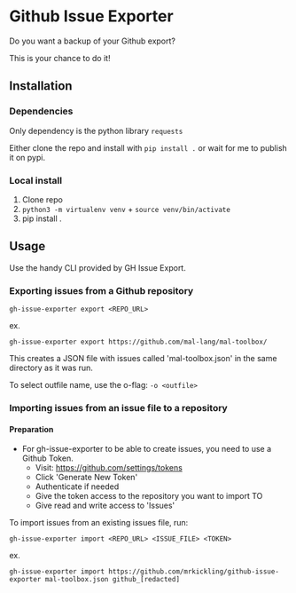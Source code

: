 # Github Issue Exporter

Do you want a backup of your Github export?

This is your chance to do it!

## Installation

### Dependencies
Only dependency is the python library `requests`

Either clone the repo and install with `pip install .` or wait for me to publish it on pypi.

### Local install

1. Clone repo
2. `python3 -m virtualenv venv` + `source venv/bin/activate`
3. pip install .

## Usage

Use the handy CLI provided by GH Issue Export.

### Exporting issues from a Github repository

`gh-issue-exporter export <REPO_URL>`

ex.

`gh-issue-exporter export https://github.com/mal-lang/mal-toolbox/`

This creates a JSON file with issues called 'mal-toolbox.json' in the same directory as it was run.

To select outfile name, use the o-flag: `-o <outfile>`

### Importing issues from an issue file to a repository

#### Preparation

- For gh-issue-exporter to be able to create issues, you need to use a Github Token.
    - Visit: https://github.com/settings/tokens
    - Click 'Generate New Token'
    - Authenticate if needed
    - Give the token access to the repository you want to import TO
    - Give read and write access to 'Issues'

To import issues from an existing issues file, run:

`gh-issue-exporter import <REPO_URL> <ISSUE_FILE> <TOKEN>`

ex.

`gh-issue-exporter import https://github.com/mrkickling/github-issue-exporter mal-toolbox.json github_[redacted]`

